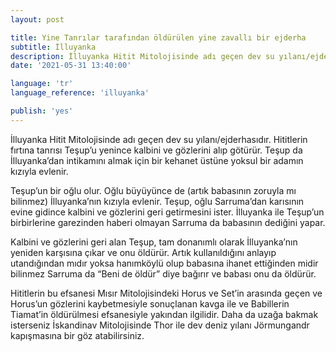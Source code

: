 ```yaml
---
layout: post

title: Yine Tanrılar tarafından öldürülen yine zavallı bir ejderha
subtitle: İlluyanka
description: İlluyanka Hitit Mitolojisinde adı geçen dev su yılanı/ejderhasıdır. Hititlerin fırtına tanrısı Teşup’u yenince kalbini ve gözlerini alıp götürür.
date: '2021-05-31 13:40:00'

language: 'tr'
language_reference: 'illuyanka'

publish: 'yes'
---
```


İlluyanka Hitit Mitolojisinde adı geçen dev su yılanı/ejderhasıdır. Hititlerin fırtına tanrısı Teşup’u yenince kalbini ve gözlerini alıp götürür. Teşup da İlluyanka’dan intikamını almak için bir kehanet üstüne yoksul bir adamın kızıyla evlenir.

Teşup’un bir oğlu olur. Oğlu büyüyünce de (artık babasının zoruyla mı bilinmez) İlluyanka’nın kızıyla evlenir. Teşup, oğlu Sarruma’dan karısının evine gidince kalbini ve gözlerini geri getirmesini ister. İlluyanka ile Teşup’un birbirlerine garezinden haberi olmayan Sarruma da babasının dediğini yapar.

Kalbini ve gözlerini geri alan Teşup, tam donanımlı olarak İlluyanka’nın yeniden karşısına çıkar ve onu öldürür. Artık kullanıldığını anlayıp utandığından mıdır yoksa hanımköylü olup babasına ihanet ettiğinden midir bilinmez Sarruma da “Beni de öldür” diye bağırır ve babası onu da öldürür.  

Hititlerin bu efsanesi Mısır Mitolojisindeki Horus ve Set’in arasında geçen ve Horus’un gözlerini kaybetmesiyle sonuçlanan kavga ile ve Babillerin Tiamat’in öldürülmesi efsanesiyle yakından ilgilidir. Daha da uzağa bakmak isterseniz İskandinav Mitolojisinde Thor ile dev deniz yılanı Jörmungandr kapışmasına bir göz atabilirsiniz.
